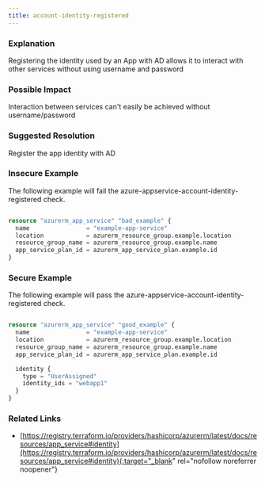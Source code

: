 ```yaml
---
title: account-identity-registered
---
```


### Explanation

Registering the identity used by an App with AD allows it to interact with other services without using username and password

### Possible Impact
Interaction between services can't easily be achieved without username/password

### Suggested Resolution
Register the app identity with AD


### Insecure Example

The following example will fail the azure-appservice-account-identity-registered check.

```terraform

resource "azurerm_app_service" "bad_example" {
  name                = "example-app-service"
  location            = azurerm_resource_group.example.location
  resource_group_name = azurerm_resource_group.example.name
  app_service_plan_id = azurerm_app_service_plan.example.id
}

```



### Secure Example

The following example will pass the azure-appservice-account-identity-registered check.

```terraform

resource "azurerm_app_service" "good_example" {
  name                = "example-app-service"
  location            = azurerm_resource_group.example.location
  resource_group_name = azurerm_resource_group.example.name
  app_service_plan_id = azurerm_app_service_plan.example.id

  identity {
    type = "UserAssigned"
    identity_ids = "webapp1"
  }
}

```




### Related Links


- [https://registry.terraform.io/providers/hashicorp/azurerm/latest/docs/resources/app_service#identity](https://registry.terraform.io/providers/hashicorp/azurerm/latest/docs/resources/app_service#identity){:target="_blank" rel="nofollow noreferrer noopener"}


